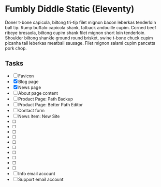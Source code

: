 # Fumbly Diddle Static (Eleventy)

Doner t-bone capicola, biltong tri-tip filet mignon bacon leberkas tenderloin ball tip. Rump buffalo capicola shank, fatback andouille cupim. Corned beef ribeye bresaola, biltong cupim shank filet mignon short loin tenderloin. Shoulder biltong shankle ground round brisket, swine t-bone chuck cupim picanha tail leberkas meatball sausage. Filet mignon salami cupim pancetta pork chop.

## Tasks

- [ ] Favicon
- [x] Blog page
- [x] News page
- [ ] About page content
- [ ] Product Page: Path Backup 
- [ ] Product Page: Better Path Editor
- [ ] Contact form
- [ ] News Item: New Site
- [ ] 
- [ ] 
- [ ] 
- [ ] 
- [ ] 
- [ ] 
- [ ] 
- [ ] 
- [ ] 
- [ ] 
- [ ] Info email account
- [ ] Support email account
